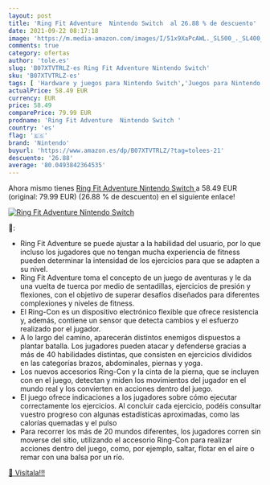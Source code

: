 ```yaml
---
layout: post
title: 'Ring Fit Adventure  Nintendo Switch  al 26.88 % de descuento'
date: 2021-09-22 08:17:18
image: 'https://m.media-amazon.com/images/I/51x9XaPcAWL._SL500_._SL400_.jpg'
comments: true
category: ofertas
author: 'tole.es'
slug: 'B07XTVTRLZ-es Ring Fit Adventure Nintendo Switch'
sku: 'B07XTVTRLZ-es'
tags: [ 'Hardware y juegos para Nintendo Switch','Juegos para Nintendo Switch','Videojuegos','nintendo', ]
actualPrice: 58.49 EUR
currency: EUR
price: 58.49
comparePrice: 79.99 EUR
prodname: 'Ring Fit Adventure  Nintendo Switch '
country: 'es'
flag: '🇪🇸'
brand: 'Nintendo'
buyurl: 'https://www.amazon.es/dp/B07XTVTRLZ/?tag=tolees-21'
descuento: '26.88'
average: '80.0493842364535'
---
```


Ahora mismo tienes [Ring Fit Adventure  Nintendo Switch ](https://www.amazon.es/dp/B07XTVTRLZ/?tag=tolees-21) a 58.49 EUR (original: 79.99 EUR) (26.88 %  de descuento) en el siguiente enlace!

[![Ring Fit Adventure  Nintendo Switch ](https://m.media-amazon.com/images/I/51x9XaPcAWL._SL500_._SL400_.jpg)](https://www.amazon.es/dp/B07XTVTRLZ/?tag=tolees-21)

🔎:

- Ring Fit Adventure se puede ajustar a la habilidad del usuario, por lo que incluso los jugadores que no tengan mucha experiencia de fitness pueden determinar la intensidad de los ejercicios para que se adapten a su nivel.
- Ring Fit Adventure toma el concepto de un juego de aventuras y le da una vuelta de tuerca por medio de sentadillas, ejercicios de presión y flexiones, con el objetivo de superar desafíos diseñados para diferentes complexiones y niveles de fitness.
- El Ring-Con es un dispositivo electrónico flexible que ofrece resistencia y, además, contiene un sensor que detecta cambios y el esfuerzo realizado por el jugador.
- A lo largo del camino, aparecerán distintos enemigos dispuestos a plantar batalla. Los jugadores pueden atacar y defenderse gracias a más de 40 habilidades distintas, que consisten en ejercicios divididos en las categorías brazos, abdominales, piernas y yoga.
- Los nuevos accesorios Ring-Con y la cinta de la pierna, que se incluyen con en el juego, detectan y miden los movimientos del jugador en el mundo real y los convierten en acciones dentro del juego.
- El juego ofrece indicaciones a los jugadores sobre cómo ejecutar correctamente los ejercicios. Al concluir cada ejercicio, podéis consultar vuestro progreso con algunas estadísticas aproximadas, como las calorías quemadas y el pulso
- Para recorrer los más de 20 mundos diferentes, los jugadores corren sin moverse del sitio, utilizando el accesorio Ring-Con para realizar acciones dentro del juego, como, por ejemplo, saltar, flotar en el aire o remar con una balsa por un río.

[🛒 Visítala!!!](https://www.amazon.es/dp/B07XTVTRLZ/?tag=tolees-21)
